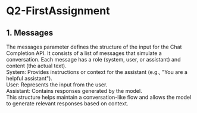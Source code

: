 # Q2-FirstAssignment
## 1. Messages
The messages parameter defines the structure of the input for the Chat Completion API. It consists of a list of messages that simulate a conversation. Each message has a role (system, user, or assistant) and content (the actual text).  
System: Provides instructions or context for the assistant (e.g., "You are a helpful assistant").  
User: Represents the input from the user.  
Assistant: Contains responses generated by the model.  
This structure helps maintain a conversation-like flow and allows the model to generate relevant responses based on context.
